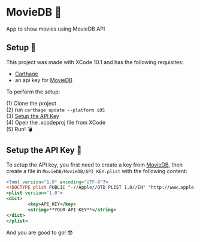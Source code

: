 # MovieDB :popcorn:
App to show movies using MovieDB API

## Setup :wrench:
This project was made with XCode 10.1 and has the following requisites:

- <a href="https://github.com/Carthage/Carthage">Carthage</a>
- an api key for <a href="https://www.themoviedb.org">MovieDB</a>


To perform the setup:

<span>(1)</span> Clone the project <br>
<span>(2)</span> run `carthage update --platform iOS` <br>
<span>(3)</span> <a href="#Setup-the-API-Key-:key:">Setup the API Key</a> <br>
<span>(4)</span> Open the .xcodeproj file from XCode <br>
<span>(5)</span> Run! :bomb: <br>

## Setup the API Key :key:
To setup the API key, you first need to create a key from <a href="https://www.themoviedb.org" >MovieDB</a>,
then create a file in `MovieDB/MovieDB/API_KEY.plist` with the following content:

``` xml
<?xml version="1.0" encoding="UTF-8"?>
<!DOCTYPE plist PUBLIC "-//Apple//DTD PLIST 1.0//EN" "http://www.apple.com/DTDs/PropertyList-1.0.dtd">
<plist version="1.0">
<dict>
        <key>API_KEY</key>
        <string>**YOUR-API-KEY**</string>
</dict>
</plist>
```

And you are good to go! :sunglasses:
